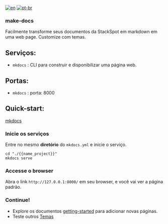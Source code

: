 
[![en](https://img.shields.io/badge/lang-en-red.svg)](https://github.com/gabrielkotaniZUP/simple-documents-stack/tree/main/new-service/templates/README.md)
[![pt-br](https://img.shields.io/badge/lang-pt--br-green.svg)](https://github.com/gabrielkotaniZUP/simple-documents-stack/tree/main/new-service/templates/README.pt-br.md)


### make-docs
Facilmente transforme seus documentos da StackSpot em markdown em uma web page. Customize com temas.

## Serviços:
+ `mkdocs` : CLI para construir e disponibilizar uma página web.

## Portas:
+ `mkdocs` : porta: 8000

## Quick-start:
[mkdocs](https://www.mkdocs.org/getting-started/)

### Inicie os serviços
Entre no mesmo **diretório** do `mkdocs.yml` e inicie o serviço.
```shell
cd "./{{name_project}}"
mkdocs serve
```
### Accesse o browser
Abra o link `http://127.0.0.1:8000/` em seu browser, e você vai ver a página padrão.

### Continue!
- Explore os documentos [getting-started](https://www.mkdocs.org/getting-started/) para adicionar novas páginas.
- Teste outros [Temas](https://www.mkdocs.org/user-guide/choosing-your-theme/)
